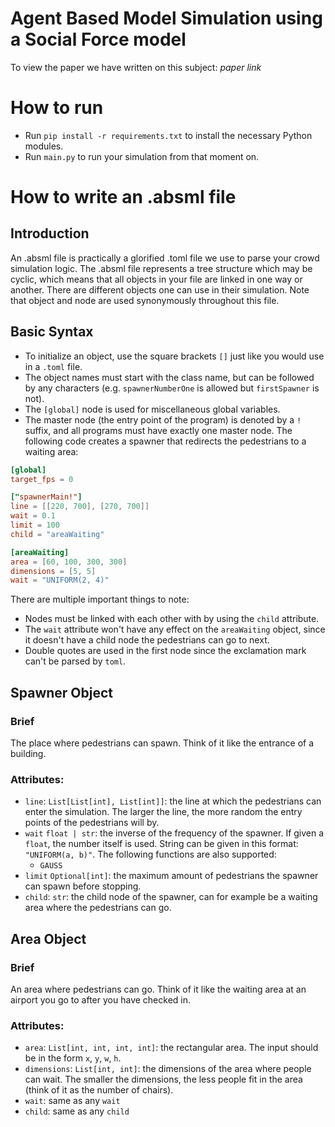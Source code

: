 # Agent Based Model Simulation using a Social Force model
To view the paper we have written on this subject: _paper link_

# How to run
* Run `pip install -r requirements.txt` to install the necessary Python modules.
* Run `main.py` to run your simulation from that moment on.

# How to write an .absml file
## Introduction
An .absml file is practically a glorified .toml file we use to parse your crowd simulation logic. The .absml file represents a tree structure which may be cyclic, which means that all objects in your file are linked in one way or another. There are different objects one can use in their simulation. Note that object and node are used synonymously throughout this file.

## Basic Syntax
* To initialize an object, use the square brackets `[]` just like you would use in a `.toml` file.
* The object names must start with the class name, but can be followed by any characters (e.g. `spawnerNumberOne` is allowed but `firstSpawner` is not).
* The `[global]` node is used for miscellaneous global variables.
* The master node (the entry point of the program) is denoted by a `!` suffix, and all programs must have exactly one master node.
The following code creates a spawner that redirects the pedestrians to a waiting area:

```toml
[global]
target_fps = 0

["spawnerMain!"]
line = [[220, 700], [270, 700]]
wait = 0.1
limit = 100
child = "areaWaiting"

[areaWaiting]
area = [60, 100, 300, 300]
dimensions = [5, 5]
wait = "UNIFORM(2, 4)"
```

There are multiple important things to note:
* Nodes must be linked with each other with by using the `child` attribute.
* The `wait` attribute won't have any effect on the `areaWaiting` object, since it doesn't have a child node the pedestrians can go to next.
* Double quotes are used in the first node since the exclamation mark can't be parsed by `toml`.

## Spawner Object
### Brief
The place where pedestrians can spawn. Think of it like the entrance of a building.

### Attributes:
* `line`: `List[List[int], List[int]]`: the line at which the pedestrians can enter the simulation. The larger the line, the more random the entry points of the pedestrians will by.
* `wait` `float | str`: the inverse of the frequency of the spawner. If given a `float`, the number itself is used. String can be given in this format: `"UNIFORM(a, b)"`. The following functions are also supported:
    * `GAUSS`
* `limit` `Optional[int]`: the maximum amount of pedestrians the spawner can spawn before stopping.
* `child`: `str`: the child node of the spawner, can for example be a waiting area where the pedestrians can go.

## Area Object
### Brief
An area where pedestrians can go. Think of it like the waiting area at an airport you go to after you have checked in.

### Attributes:
* `area`: `List[int, int, int, int]`: the rectangular area. The input should be in the form `x`, `y`, `w`, `h`.
* `dimensions`: `List[int, int]`: the dimensions of the area where people can wait. The smaller the dimensions, the less people fit in the area (think of it as the number of chairs).
* `wait`: same as any `wait`
* `child`: same as any `child`